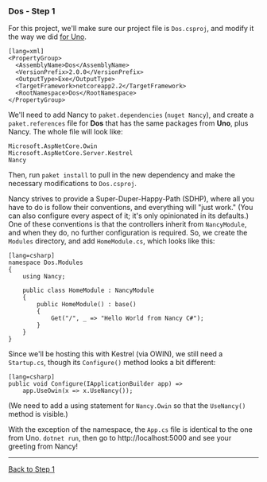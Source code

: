 ### Dos - Step 1

For this project, we'll make sure our project file is `Dos.csproj`, and modify it the way we did [for Uno](./uno.html).

    [lang=xml]
    <PropertyGroup>
      <AssemblyName>Dos</AssemblyName>
      <VersionPrefix>2.0.0</VersionPrefix>
      <OutputType>Exe</OutputType>
      <TargetFramework>netcoreapp2.2</TargetFramework>
      <RootNamespace>Dos</RootNamespace>
    </PropertyGroup>

We'll need to add Nancy to `paket.dependencies` (`nuget Nancy`), and create a `paket.references` file for **Dos** that has the same packages from **Uno**, plus Nancy. The whole file will look like:
    
    Microsoft.AspNetCore.Owin
    Microsoft.AspNetCore.Server.Kestrel
    Nancy

Then, run `paket install` to pull in the new dependency and make the necessary modifications to `Dos.csproj`.

Nancy strives to provide a Super-Duper-Happy-Path (SDHP), where all you have to do is follow their conventions, and everything will "just work." (You can also configure every aspect of it; it's only opinionated in its defaults.) One of these conventions is that the controllers inherit from `NancyModule`, and when they do, no further configuration is required. So, we create the `Modules` directory, and add `HomeModule.cs`, which looks like this:

    [lang=csharp]
    namespace Dos.Modules
    {
        using Nancy;
    
        public class HomeModule : NancyModule
        {
            public HomeModule() : base()
            {
                Get("/", _ => "Hello World from Nancy C#");
            }
        }
    }

Since we'll be hosting this with Kestrel (via OWIN), we still need a `Startup.cs`, though its `Configure()` method looks a bit different:

    [lang=csharp]
    public void Configure(IApplicationBuilder app) =>
        app.UseOwin(x => x.UseNancy());

(We need to add a using statement for `Nancy.Owin` so that the `UseNancy()` method is visible.)

With the exception of the namespace, the `App.cs` file is identical to the one from Uno. `dotnet run`, then go to http://localhost:5000 and see your greeting from Nancy!

---
[Back to Step 1](../step1)